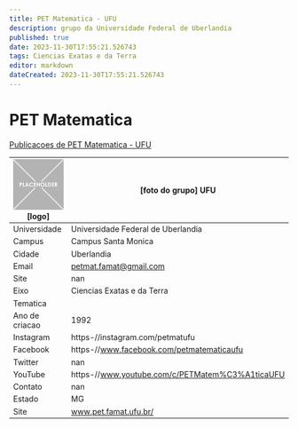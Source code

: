 ```yaml
---
title: PET Matematica - UFU
description: grupo da Universidade Federal de Uberlandia
published: true
date: 2023-11-30T17:55:21.526743
tags: Ciencias Exatas e da Terra
editor: markdown
dateCreated: 2023-11-30T17:55:21.526743
---
```


# PET Matematica

[Publicacoes de PET Matematica - UFU](/atividade/273PETMatematicaUFU/feed.md)

| ![placeholder.png](/placeholder.png) [logo] | [foto do grupo] UFU         |
| ------------------------------------------- | ------------------------------------------------- |
| Universidade                                | Universidade Federal de Uberlandia      |
| Campus                                      | Campus Santa Monica            |
| Cidade                                      | Uberlandia             |
| Email                                       | petmat.famat@gmail.com             |
| Site                                        | nan              |
| Eixo                                        | Ciencias Exatas e da Terra              |
| Tematica                                    |           |
| Ano de criacao                              | 1992        |
| Instagram                                   | https-//instagram.com/petmatufu         |
| Facebook                                    | https-//www.facebook.com/petmatematicaufu          |
| Twitter                                     | nan           |
| YouTube                                     | https-//www.youtube.com/c/PETMatem%C3%A1ticaUFU           |
| Contato                                     | nan         |
| Estado                                      |  MG            |
| Site                                        | www.pet.famat.ufu.br/ |
